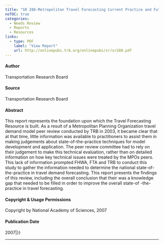 ```yaml
---
title: "SR 288-Metropolitan Travel Forecasting Current Practice and Future Direction"
noTOC: true
categories:
  - Needs Review
  - Reports
  - Resources
links:
  - type: PDF
    label: "View Report"
    url: http://onlinepubs.trb.org/onlinepubs/sr/sr288.pdf
---
```



#### Author

Transportation Research Board

#### Source

Transportation Research Board

#### Abstract

This report represents the foundation upon which the Travel Forecasting Resource is built. As a result of a Metropolitan Planning Organization travel demand model peer review conducted by TRB in 2003, it became clear that at that time, little information was available to practitioners to assist them in making judgements about state-of-the-practice techniques for model development and application. The peer review committee had to rely on their judgement to make this technical evaluation, rather than on detailed information on how key technical issues were treated by the MPOs peers. This lack of information prompted FHWA, FTA and TRB to conduct this study to gather the information needed to determine the national state-of-the-practice in travel demand forecasting. This report presents the findings of this review, including the overall conclusion that their was a knowledge gap that needed to be filled in order to improve the overall state-of -the-practice in travel forecasting.

#### Copyright & Usage Permissions

Copyright by National Academy of Sciences, 2007

#### Publication Date

2007|}}

------------------------------------------------------------------------



